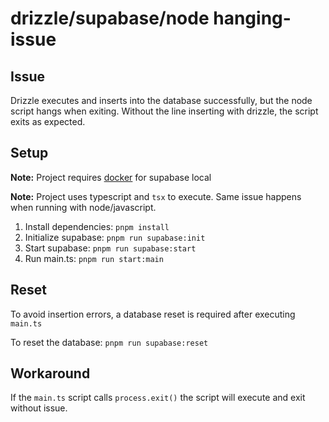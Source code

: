 # drizzle/supabase/node hanging-issue

## Issue

Drizzle executes and inserts into the database successfully, but the node script hangs when exiting.  Without the line inserting with drizzle, the script exits as expected.

## Setup

**Note:** Project requires [docker](https://docs.docker.com/desktop/) for supabase local

**Note:** Project uses typescript and `tsx` to execute.  Same issue happens when running with node/javascript.

1. Install dependencies: `pnpm install`
2. Initialize supabase: `pnpm run supabase:init`
3. Start supabase:  `pnpm run supabase:start`
4. Run main.ts: `pnpm run start:main`

## Reset

To avoid insertion errors, a database reset is required after executing `main.ts`

To reset the database: `pnpm run supabase:reset`

## Workaround

If the `main.ts` script calls `process.exit()` the script will execute and exit without issue.

